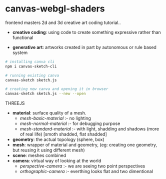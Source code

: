 # canvas-webgl-shaders
frontend masters 2d and 3d creative art coding tutorial..

- __creative coding__: using code to create something expressive rather than functional

- __generative art__: artworks created in part by autonomous or rule based system

```bash
# installing canva cli
npm i canvas-sketch-cli

# running existing canva
canvas-sketch sketch.js

# creating new canva and opening it in browser
canvas-sketch sketch.js --new --open
```

THREEJS
- __material__: surface quality of a mesh.
    - _mesh-basic-material_ :- no lighting
    - _mesh-normal-material_ :- for debugging purpose
    - _mesh-standard-material_ :- with light, shadding and shadows (more of real life) [smoth shadded, flat shadded]
- __geometry__: the actual topology (sphere, box)
- __mesh__: wrapper of material and geometry, (eg: creating one geometry, but reusing it using different mesh)
- __scene__: meshes combined
- __camera__: virtual way of looking at the world
    - _perspective-camera_ :- we are seeing two point perspectives
    - _orthographic-camera_ :- everthing looks flat and two dimentional